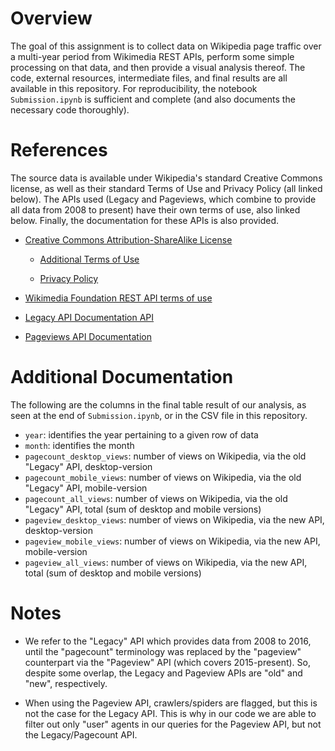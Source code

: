 # Overview

The goal of this assignment is to collect data on Wikipedia page traffic over a multi-year period from Wikimedia REST APIs, perform some simple processing on that data, and then provide a visual analysis thereof. The code, external resources, intermediate files, and final results are all available in this repository. For reproducibility, the notebook `Submission.ipynb` is sufficient and complete (and also documents the necessary code thoroughly). 

# References

The source data is available under Wikipedia's standard Creative Commons license, as well as their standard Terms of Use and Privacy Policy (all linked below). The APIs used (Legacy and Pageviews, which combine to provide all data from 2008 to present) have their own terms of use, also linked below. Finally, the documentation for these APIs is also provided. 

- [Creative Commons Attribution-ShareAlike License](https://en.wikipedia.org/wiki/Wikipedia:Text_of_Creative_Commons_Attribution-ShareAlike_3.0_Unported_License)

    - [Additional Terms of Use](https://foundation.wikimedia.org/wiki/Terms_of_Use/en)
    
    - [Privacy Policy](https://foundation.wikimedia.org/wiki/Privacy_policy)

- [Wikimedia Foundation REST API terms of use](https://www.mediawiki.org/wiki/REST_API#Terms_and_conditions)

- [Legacy API Documentation API](https://wikitech.wikimedia.org/wiki/Analytics/AQS/Legacy_Pagecounts)

- [Pageviews API Documentation](https://wikitech.wikimedia.org/wiki/Analytics/AQS/Pageviews)


# Additional Documentation

The following are the columns in the final table result of our analysis, as seen at the end of `Submission.ipynb`, or in the CSV file in this repository. 

- `year`: identifies the year pertaining to a given row of data
- `month`: identifies the month 
- `pagecount_desktop_views`: number of views on Wikipedia, via the old "Legacy" API, desktop-version 
- `pagecount_mobile_views`: number of views on Wikipedia, via the old "Legacy" API, mobile-version
- `pagecount_all_views`: number of views on Wikipedia, via the old "Legacy" API, total (sum of desktop and mobile versions)
- `pageview_desktop_views`: number of views on Wikipedia, via the new API, desktop-version 
- `pageview_mobile_views`: number of views on Wikipedia, via the new API, mobile-version
- `pageview_all_views`: number of views on Wikipedia, via the new API, total (sum of desktop and mobile versions)


# Notes

- We refer to the "Legacy" API which provides data from 2008 to 2016, until the "pagecount" terminology was replaced by the "pageview" counterpart via the "Pageview" API (which covers 2015-present). So, despite some overlap, the Legacy and Pageview APIs are "old" and "new", respectively. 

- When using the Pageview API, crawlers/spiders are flagged, but this is not the case for the Legacy API. This is why in our code we are able to filter out only "user" agents in our queries for the Pageview API, but not the Legacy/Pagecount API.

